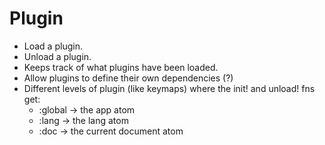 # Plugin

  - Load a plugin.
  - Unload a plugin.
  - Keeps track of what plugins have been loaded.
  - Allow plugins to define their own dependencies (?)
  - Different levels of plugin (like keymaps) where the init! and unload! fns get:
    - :global -> the app atom
    - :lang   -> the lang atom
    - :doc    -> the current document atom